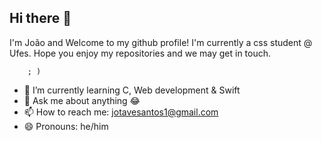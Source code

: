 ## Hi there 👋

I'm João and Welcome to my github profile! I'm currently a css student @ Ufes. Hope you enjoy my repositories and we may get in touch.

        ; ) 

- 🌱 I’m currently learning C, Web development & Swift
- 💬 Ask me about anything 😂
- 📫 How to reach me: jotavesantos1@gmail.com
- 😄 Pronouns: he/him
